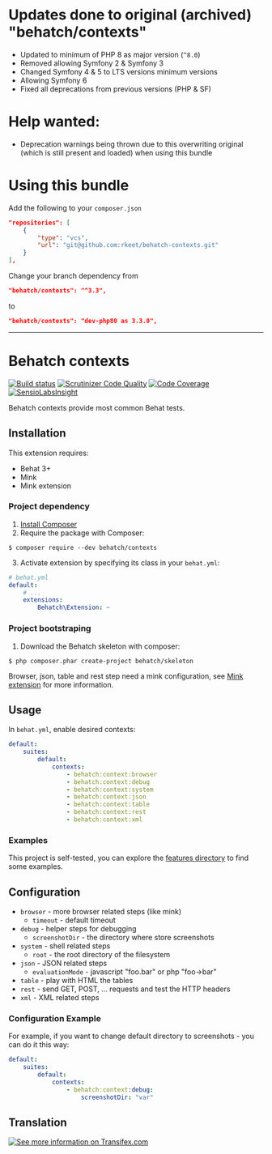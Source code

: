 # Updates done to original (archived) "behatch/contexts"

- Updated to minimum of PHP 8 as major version (`^8.0`)
- Removed allowing Symfony 2 & Symfony 3
- Changed Symfony 4 & 5 to LTS versions minimum versions
- Allowing Symfony 6
- Fixed all deprecations from previous versions (PHP & SF)

# Help wanted: 

- Deprecation warnings being thrown due to this overwriting original (which is still present and loaded) when using this 
bundle

# Using this bundle 

Add the following to your `composer.json`

```json
"repositories": [
    {
        "type": "vcs",
        "url": "git@github.com:rkeet/behatch-contexts.git"
    }
],
```

Change your branch dependency from 

```json
"behatch/contexts": "^3.3",
```

to

```json
"behatch/contexts": "dev-php80 as 3.3.0",
```

---

Behatch contexts
================

[![Build status](https://travis-ci.org/Behatch/contexts.svg?branch=master)](https://travis-ci.org/Behatch/contexts)
[![Scrutinizer Code Quality](https://scrutinizer-ci.com/g/Behatch/contexts/badges/quality-score.png?b=master)](https://scrutinizer-ci.com/g/Behatch/contexts/?branch=master)
[![Code Coverage](https://scrutinizer-ci.com/g/Behatch/contexts/badges/coverage.png?b=master)](https://scrutinizer-ci.com/g/Behatch/contexts/?branch=master)
[![SensioLabsInsight](https://insight.sensiolabs.com/projects/ed08ea06-93c2-4b90-b65b-4364302b5108/mini.png)](https://insight.sensiolabs.com/projects/ed08ea06-93c2-4b90-b65b-4364302b5108)

Behatch contexts provide most common Behat tests.

Installation
------------

This extension requires:

* Behat 3+
* Mink
* Mink extension

### Project dependency

1. [Install Composer](https://getcomposer.org/download/)
2. Require the package with Composer:

```
$ composer require --dev behatch/contexts
```

3. Activate extension by specifying its class in your `behat.yml`:

```yaml
# behat.yml
default:
    # ...
    extensions:
        Behatch\Extension: ~
```

### Project bootstraping

1. Download the Behatch skeleton with composer:

```
$ php composer.phar create-project behatch/skeleton
```

Browser, json, table and rest step need a mink configuration, see [Mink
extension](https://github.com/Behat/MinkExtension) for more information.

Usage
-----

In `behat.yml`, enable desired contexts:

```yaml
default:
    suites:
        default:
            contexts:
                - behatch:context:browser
                - behatch:context:debug
                - behatch:context:system
                - behatch:context:json
                - behatch:context:table
                - behatch:context:rest
                - behatch:context:xml
```

### Examples

This project is self-tested, you can explore the [features
directory](./tests/features) to find some examples.

Configuration
-------------

* `browser` - more browser related steps (like mink)
    * `timeout` - default timeout
* `debug` - helper steps for debugging
    * `screenshotDir` - the directory where store screenshots
* `system` - shell related steps
    * `root` - the root directory of the filesystem
* `json` - JSON related steps
    * `evaluationMode` - javascript "foo.bar" or php "foo->bar"
* `table` - play with HTML the tables
* `rest` - send GET, POST, ... requests and test the HTTP headers
* `xml` - XML related steps

### Configuration Example

For example, if you want to change default directory to screenshots - you can do it this way:

```yaml
default:
    suites:
        default:
            contexts:
                - behatch:context:debug:
                    screenshotDir: "var"
```

Translation
-----------

[![See more information on Transifex.com](https://www.transifex.com/projects/p/behatch-contexts/resource/enxliff/chart/image_png)](https://www.transifex.com/projects/p/behatch-contexts/)
